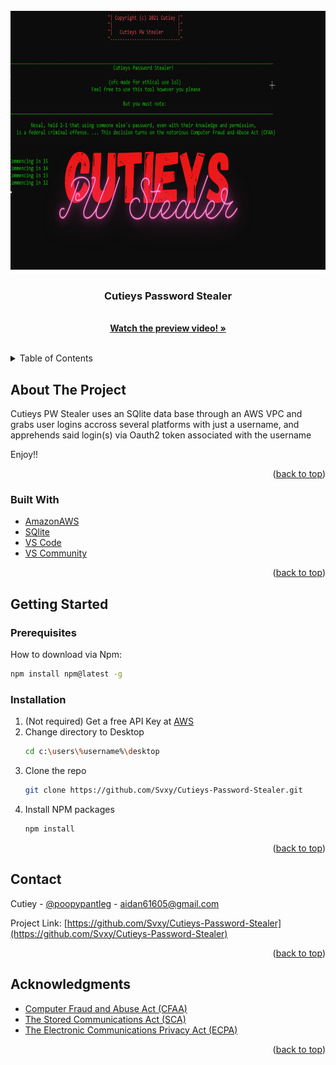 <div id="top"></div>



<!-- PROJECT LOGO -->
<br />
<div align="center">
  <a href="https://github.com/Svxy/Cutieys-Password-Stealer/blob/main/preview">
    <img src="preview/darling.png" alt="Logo" width="710" height="420">
  </a>

<h3 align="center">Cutieys Password Stealer</h3>

  <p align="center">
    <br />
    <a href="https://youtu.be/sk5g7eBekvI"><strong>Watch the preview video! »</strong></a>
    <br />
    <br />
  </p>
</div>



<!-- TABLE OF CONTENTS -->
<details>
  <summary>Table of Contents</summary>
  <ol>
    <li>
      <a href="#about-the-project">About The Project</a>
      <ul>
        <li><a href="#built-with">Built With</a></li>
      </ul>
    </li>
    <li>
      <a href="#getting-started">Getting Started</a>
      <ul>
        <li><a href="#prerequisites">Prerequisites</a></li>
        <li><a href="#installation">Installation</a></li>
      </ul>
    </li>
    <li><a href="#contact">Contact</a></li>
    <li><a href="#acknowledgments">Acknowledgments</a></li>
  </ol>
</details>



<!-- ABOUT THE PROJECT -->
## About The Project

Cutieys PW Stealer uses an SQlite data base through an AWS VPC and grabs user logins accross several platforms with just a username, and apprehends said login(s) via Oauth2 token associated with the username

Enjoy!!

<p align="right">(<a href="#top">back to top</a>)</p>



### Built With

* [AmazonAWS](https://aws.amazon.com/?nc2=h_lg)
* [SQlite](https://www.sqlite.org/index.html)
* [VS Code](https://code.visualstudio.com/)
* [VS Community](https://visualstudio.microsoft.com/)

<p align="right">(<a href="#top">back to top</a>)</p>



<!-- GETTING STARTED -->
## Getting Started


### Prerequisites

How to download via Npm:
  ```sh
  npm install npm@latest -g
  ```

### Installation

1. (Not required) Get a free API Key at [AWS](https://aws.amazon.com/?nc2=h_lg)
2. Change directory to Desktop
   ```sh
   cd c:\users\%username%\desktop
   ```
4. Clone the repo
   ```sh
   git clone https://github.com/Svxy/Cutieys-Password-Stealer.git
   ```
4. Install NPM packages
   ```sh
   npm install
   ```

<p align="right">(<a href="#top">back to top</a>)</p>


<!-- CONTACT -->
## Contact

Cutiey - [@poopypantleg](https://twitter.com/poopypantleg) - aidan61605@gmail.com

Project Link: [https://github.com/Svxy/Cutieys-Password-Stealer](https://github.com/Svxy/Cutieys-Password-Stealer)

<p align="right">(<a href="#top">back to top</a>)</p>



<!-- ACKNOWLEDGMENTS -->
## Acknowledgments

* [Computer Fraud and Abuse Act (CFAA)](https://en.wikipedia.org/wiki/Computer_Fraud_and_Abuse_Act)
* [The Stored Communications Act (SCA)](https://en.wikipedia.org/wiki/Stored_Communications_Act)
* [The Electronic Communications Privacy Act (ECPA)](https://en.wikipedia.org/wiki/Electronic_Communications_Privacy_Act)

<p align="right">(<a href="#top">back to top</a>)</p>
